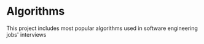 # Algorithms
This project includes most popular algorithms used in software engineering jobs' interviews 
